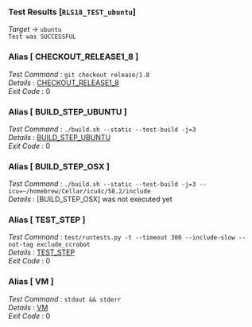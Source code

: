 ### Test Results [`RLS18_TEST_ubuntu`]   
*Target* -> `ubuntu`   
`Test was SUCCESSFUL`

### Alias [ CHECKOUT_RELEASE1_8 ]   
*Test Command* : `git checkout release/1.8`   
*Details*      : [CHECKOUT_RELEASE1_8](https://github.com/CCRobot/TestResults/blob/20180101T004553RLS18_TEST_ubuntu/CHECKOUT_RELEASE1_8_0.md)   
*Exit Code*    : 0   

   
### Alias [ BUILD_STEP_UBUNTU ]   
*Test Command* : `./build.sh --static --test-build -j=3`   
*Details*      : [BUILD_STEP_UBUNTU](https://github.com/CCRobot/TestResults/blob/20180101T004553RLS18_TEST_ubuntu/BUILD_STEP_UBUNTU_1.md)   
*Exit Code*    : 0   

   
### Alias [ BUILD_STEP_OSX ]   
*Test Command* : `./build.sh --static --test-build -j=3 --icu=~/homebrew/Cellar/icu4c/58.2/include`   
*Details*      : [BUILD_STEP_OSX] was not executed yet   

   
### Alias [ TEST_STEP ]   
*Test Command* : `test/runtests.py -t --timeout 300 --include-slow --not-tag exclude_ccrobot`   
*Details*      : [TEST_STEP](https://github.com/CCRobot/TestResults/blob/20180101T004553RLS18_TEST_ubuntu/TEST_STEP_3.md)   
*Exit Code*    : 0   

   
### Alias [ VM ]   
*Test Command* : `stdout && stderr`   
*Details*      : [VM](https://github.com/CCRobot/TestResults/blob/20180101T004553RLS18_TEST_ubuntu/VM_4.md)   
*Exit Code*    : 0   

   
